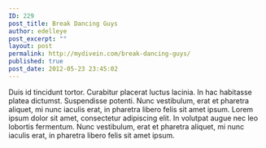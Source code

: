 ```yaml
---
ID: 229
post_title: Break Dancing Guys
author: edelleye
post_excerpt: ""
layout: post
permalink: http://mydivein.com/break-dancing-guys/
published: true
post_date: 2012-05-23 23:45:02
---
```

Duis id tincidunt tortor. Curabitur placerat luctus lacinia. In hac habitasse platea dictumst. Suspendisse potenti. Nunc vestibulum, erat et pharetra aliquet, mi nunc iaculis erat, in pharetra libero felis sit amet ipsum. Lorem ipsum dolor sit amet, consectetur adipiscing elit. In volutpat augue nec leo lobortis fermentum. Nunc vestibulum, erat et pharetra aliquet, mi nunc iaculis erat, in pharetra libero felis sit amet ipsum.